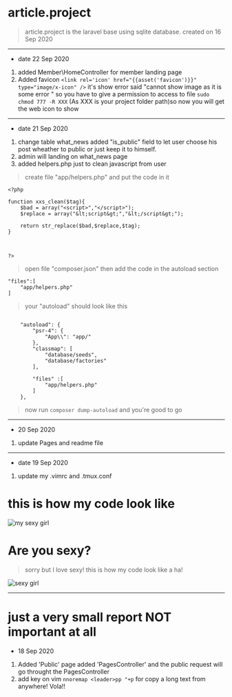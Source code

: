 # article.project


> article.project is the laravel base using sqlite database.
> created on 16 Sep 2020

---
-   date 22 Sep 2020
1.  added Member\HomeController for member landing page
2.  Added favicon `<link rel='icon' href="{{asset('favicon')}}" type="image/x-icon" />` it's show error said "cannot show image as it is some error " so you have to give a permission to access to file `sudo chmod 777 -R XXX` (As XXX is your project folder path)so now you will get the web icon to show 

---
- date 21 Sep 2020
1.  change table what_news added "is_public" field 
to let user choose his post wheather to public or just keep it to himself.
2.  admin will landing on what_news page
3.  added helpers.php just to clean javascript from user 



>   create file "app/helpers.php" and put the code in it

```
<?php 

function xxs_clean($tag){
    $bad = array("<script>","</script>");
    $replace = array("&lt;script&gt;","&lt;/script&gt;");

    return str_replace($bad,$replace,$tag);
}



?>

```


>  open file "composer.json" then add the code in the autoload section 



```
"files":[
    "app/helpers.php"
]
```


>   your "autoload" should look like this 

```

    "autoload": {
        "psr-4": {
            "App\\": "app/"
        },
        "classmap": [
            "database/seeds",
            "database/factories"
        ],

        "files" :[
            "app/helpers.php"
        ]
    },

```



>   now run `composer dump-autoload` and you're good to go


---

-   20 Sep 2020 
1. update Pages and readme file 




---
-   date 19 Sep 2020
1.  update my .vimrc and .tmux.conf





#   this is how my code look like

[pic_1]:https://i.pinimg.com/564x/c4/82/8c/c4828c282ecddc27d394d2b1ede67e45.jpg
![my sexy girl][pic_1]



#   Are you sexy?

>   sorry but I love sexy!
>   this is how my code look like a ha!   


[sexy_girl]:https://encrypted-tbn0.gstatic.com/images?q=tbn%3AANd9GcQ2v_MVwJg7QBbWU5BmZxaoxkjhgocizqczEA&usqp=CAU
![sexy girl][sexy_girl]



---

#   just a very small report NOT important at all



-   18 Sep 2020
1.  Added 'Public' page added 'PagesController' and the public request will go throught the PagesController
2.  add key on vim `nnoremap <leader>pp "+p` for copy a long text from anywhere! Vola!! 



